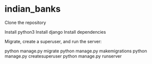 # indian_banks

Clone the repository

Install python3 
Install django
Install dependencies 


Migrate, create a superuser, and run the server:

python manage.py migrate
python manage.py makemigrations
python manage.py createsuperuser
python manage.py runserver
